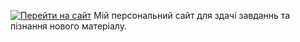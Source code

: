[![Перейти на сайт](https://img.shields.io/badge/Сайт-Перейти-green)]( https://straizo69.github.io/)
Мій персональний сайт для здачі завданнь 
та пізнання нового матеріалу.
